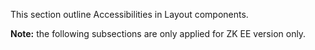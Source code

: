 

This section outline Accessibilities in Layout components.

**Note:** the following subsections are only applied for ZK EE version
only.